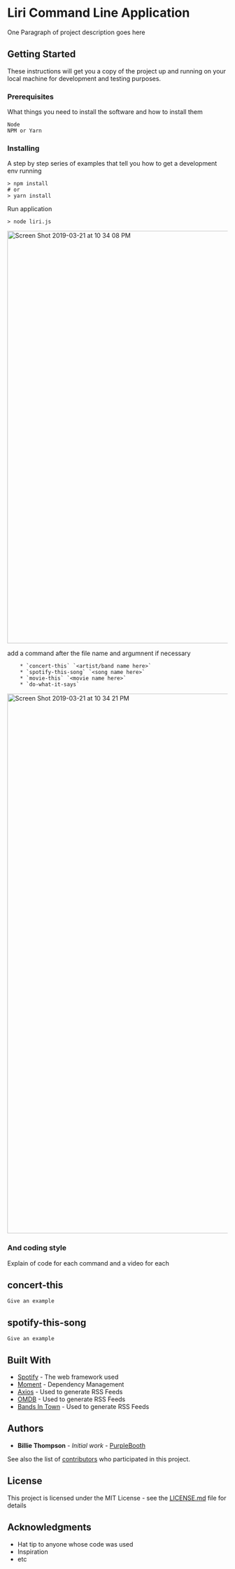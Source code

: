 # Liri Command Line Application
<!-- image here -->
One Paragraph of project description goes here

## Getting Started

These instructions will get you a copy of the project up and running on your local machine for development and testing purposes.

### Prerequisites

What things you need to install the software and how to install them

```
Node
NPM or Yarn
```

### Installing

A step by step series of examples that tell you how to get a development env running
```
> npm install
# or
> yarn install
```
Run application
```
> node liri.js 
```
<img width="944" alt="Screen Shot 2019-03-21 at 10 34 08 PM" src="https://user-images.githubusercontent.com/46644726/54802707-a9f0a000-4c29-11e9-999c-b3d803fc952d.png">

add a command  after the file name and argumnent if necessary
```
    * `concert-this` `<artist/band name here>`
    * `spotify-this-song` `<song name here>`
    * `movie-this` `<movie name here>`
    * `do-what-it-says`
```

<img width="1235" alt="Screen Shot 2019-03-21 at 10 34 21 PM" src="https://user-images.githubusercontent.com/46644726/54802742-d4daf400-4c29-11e9-884f-1cbd2053b364.png">


### And coding style 

Explain of code for each command and a video for each

## concert-this
```
Give an example
```
<!-- VIDEO/GIF here -->

## spotify-this-song
```
Give an example
```
<!-- VIDEO/GIF here -->

## Built With

* [Spotify](http://www.dropwizard.io/1.0.2/docs/) - The web framework used
* [Moment](https://maven.apache.org/) - Dependency Management
* [Axios](https://rometools.github.io/rome/) - Used to generate RSS Feeds
* [OMDB](https://rometools.github.io/rome/) - Used to generate RSS Feeds
* [Bands In Town](https://rometools.github.io/rome/) - Used to generate RSS Feeds

## Authors

* **Billie Thompson** - *Initial work* - [PurpleBooth](https://github.com/PurpleBooth)

See also the list of [contributors](https://github.com/your/project/contributors) who participated in this project.

## License

This project is licensed under the MIT License - see the [LICENSE.md](LICENSE.md) file for details

## Acknowledgments

* Hat tip to anyone whose code was used
* Inspiration
* etc
